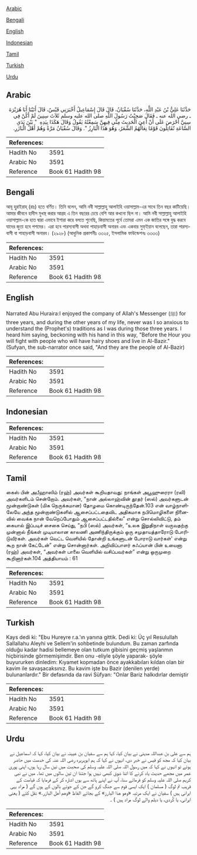 [Arabic](#arabic)

[Bengali](#bengali)

[English](#english)

[Indonesian](#indonesian)

[Tamil](#tamil)

[Turkish](#turkish)

[Urdu](#urdu)

## Arabic


<div dir="rtl" lang="ar" style={{fontSize:'larger',backgroundColor:'#f8f9fa',padding:20}}>
حَدَّثَنَا عَلِيُّ بْنُ عَبْدِ اللَّهِ، حَدَّثَنَا سُفْيَانُ، قَالَ قَالَ إِسْمَاعِيلُ أَخْبَرَنِي قَيْسٌ، قَالَ أَتَيْنَا أَبَا هُرَيْرَةَ ـ رضى الله عنه ـ فَقَالَ صَحِبْتُ رَسُولَ اللَّهِ صلى الله عليه وسلم ثَلاَثَ سِنِينَ لَمْ أَكُنْ فِي سِنِيَّ أَحْرَصَ عَلَى أَنْ أَعِيَ الْحَدِيثَ مِنِّي فِيهِنَّ سَمِعْتُهُ يَقُولُ وَقَالَ هَكَذَا بِيَدِهِ ‏ "‏ بَيْنَ يَدَىِ السَّاعَةِ تُقَاتِلُونَ قَوْمًا نِعَالُهُمُ الشَّعَرُ، وَهُوَ هَذَا الْبَارِزُ ‏"‏‏.‏ وَقَالَ سُفْيَانُ مَرَّةً وَهُمْ أَهْلُ الْبَازَرِ‏.‏
</div>
<div style={{backgroundColor:'#f8f9fa',padding:20, marginBottom: 10}}><table> <thead> <tr> <th>References:</th> <th></th> </tr> </thead> <tbody><tr><td>Hadith No</td><td>3591</td></tr><tr><td>Arabic No</td><td>3591</td></tr><tr><td>Reference</td><td>Book 61 Hadith 98</td></tr></tbody></table></div>

## Bengali


<div dir="ltr" lang="bn" style={{fontSize:'larger',backgroundColor:'#f8f9fa',padding:20}}>
আবূ হুরাইরাহ্ (রাঃ) হতে বর্ণিত। তিনি বলেন, আমি নবী সাল্লাল্লাহু আলাইহি ওয়াসাল্লাম-এর সাথে তিন বছর কাটিয়েছি। আমার জীবনে হাদীস মুখস্থ করার আগ্রহ এ তিন বছরের চেয়ে বেশি আর কখনো ছিল না। আমি নবী সাল্লাল্লাহু আলাইহি ওয়াসাল্লাম-কে হাত দ্বারা এভাবে ইশারা করে বলতে শুনেছি, কিয়ামতের পূর্বে তোমরা এমন এক জাতির সঙ্গে যুদ্ধ করবে যাদের জুতা হবে পশমের। এরা হবে পারস্যবাসী অথবা পাহাড়বাসী অনারব এবং একবার সুফ্ইয়ান বলেছেন, তারা পারস্যবাসী বা পাহাড়বাসী অনারব। (২৯২৮) (আধুনিক প্রকাশনীঃ ৩৩২৫, ইসলামিক ফাউন্ডেশনঃ ৩৩৩৩)
</div>
<div style={{backgroundColor:'#f8f9fa',padding:20, marginBottom: 10}}><table> <thead> <tr> <th>References:</th> <th></th> </tr> </thead> <tbody><tr><td>Hadith No</td><td>3591</td></tr><tr><td>Arabic No</td><td>3591</td></tr><tr><td>Reference</td><td>Book 61 Hadith 98</td></tr></tbody></table></div>

## English


<div dir="ltr" lang="en" style={{fontSize:'larger',backgroundColor:'#f8f9fa',padding:20}}>
Narrated Abu Huraira:I enjoyed the company of Allah's Messenger (ﷺ) for three years, and during the other years of my life, never was I so anxious to understand the (Prophet's) traditions as I was during those three years. I heard him saying, beckoning with his hand in this way, "Before the Hour you will fight with people who will have hairy shoes and live in Al-Bazir." (Sufyan, the sub-narrator once said, "And they are the people of Al-Bazir)
</div>
<div style={{backgroundColor:'#f8f9fa',padding:20, marginBottom: 10}}><table> <thead> <tr> <th>References:</th> <th></th> </tr> </thead> <tbody><tr><td>Hadith No</td><td>3591</td></tr><tr><td>Arabic No</td><td>3591</td></tr><tr><td>Reference</td><td>Book 61 Hadith 98</td></tr></tbody></table></div>

## Indonesian


<div dir="ltr" lang="id" style={{fontSize:'larger',backgroundColor:'#f8f9fa',padding:20}}>

</div>
<div style={{backgroundColor:'#f8f9fa',padding:20, marginBottom: 10}}><table> <thead> <tr> <th>References:</th> <th></th> </tr> </thead> <tbody><tr><td>Hadith No</td><td>3591</td></tr><tr><td>Arabic No</td><td>3591</td></tr><tr><td>Reference</td><td>Book 61 Hadith 98</td></tr></tbody></table></div>

## Tamil


<div dir="ltr" lang="ta" style={{fontSize:'larger',backgroundColor:'#f8f9fa',padding:20}}>
கைஸ் பின் அபீஹாஸிம் (ரஹ்) அவர்கள் கூறியதாவது: நாங்கள் அபூஹுரைரா (ரலி) அவர்களிடம் சென்றோம். அவர்கள், “நான் அல்லாஹ்வின் தூதர் (ஸல்) அவர்களுடன் மூன்றாண்டுகள் (மிக நெருக்கமான) தோழமை கொண்டிருந்தேன்.103 என் வாழ்நாளிலேயே அந்த மூன்றாண்டுகளில் ஆசைப்பட்டதைவிட அதிகமாக நபிமொழிகளை நினைவில் வைக்க நான் வேறெப்போதும் ஆசைப்பட்டதில்லை” என்று சொல்லிவிட்டு, தம் கையால் இப்படிச் சைகை செய்து, “நபி (ஸல்) அவர்கள், “உலக இறுதிநாள் வருவதற்கு முன்னால் நீங்கள் முடியாலான காலணி அணிந்திருக்கும் ஒரு சமுதாயத்தாரோடு போரிடுவீர்கள். அவர்கள் வெட்ட வெளியில் தோன்றி உங்களுடன் போராடு வார்கள்' என்று கூற நான் கேட்டேன்” என்று சொன்னார்கள். அறிவிப்பாளர் சுஃப்யான் பின் உயைனா (ரஹ்) அவர்கள், “அவர்கள் பாலை வெளியில் வசிப்பவர்கள்” என்று ஒருமுறை கூறினார்கள்.104 அத்தியாயம் : 61
</div>
<div style={{backgroundColor:'#f8f9fa',padding:20, marginBottom: 10}}><table> <thead> <tr> <th>References:</th> <th></th> </tr> </thead> <tbody><tr><td>Hadith No</td><td>3591</td></tr><tr><td>Arabic No</td><td>3591</td></tr><tr><td>Reference</td><td>Book 61 Hadith 98</td></tr></tbody></table></div>

## Turkish


<div dir="ltr" lang="tr" style={{fontSize:'larger',backgroundColor:'#f8f9fa',padding:20}}>
Kays dedi ki: "Ebu Hureyre r.a.'ın yanına gittik. Dedi ki: Üç yıl Resulullah Sallallahu Aleyhi ve Sellem'in sohbetinde bulundum. Bu zaman zarfında olduğu kadar hadisi bellemeye olan tutkum gibisini geçmiş yaşlanmın hiçbirisinde görmemişimdir. Ben onu -eliyle şöyle yaparak- şöyle buyururken dinledim: Kıyamet kopmadan önce ayakkabıları kıldan olan bir kavim ile savaşacaksınız. Bu kavim işte bu Bazir (denilen yerde) bulunanlardır." Bir defasında da ravi Süfyan: "Onlar Bariz halkıdırlar demiştir
</div>
<div style={{backgroundColor:'#f8f9fa',padding:20, marginBottom: 10}}><table> <thead> <tr> <th>References:</th> <th></th> </tr> </thead> <tbody><tr><td>Hadith No</td><td>3591</td></tr><tr><td>Arabic No</td><td>3591</td></tr><tr><td>Reference</td><td>Book 61 Hadith 98</td></tr></tbody></table></div>

## Urdu


<div dir="rtl" lang="ur" style={{fontSize:'larger',backgroundColor:'#f8f9fa',padding:20}}>
ہم سے علی بن عبداللہ مدینی نے بیان کیا، کہا ہم سے سفیان بن عیینہ نے بیان کیا، کہا کہ اسماعیل نے بیان کیا کہ مجھ کو قیس نے خبر دی، انہوں نے کہا کہ ہم ابوہریرہ رضی اللہ عنہ کی خدمت میں حاضر ہوئے تو انہوں نے کہا کہ میں رسول اللہ صلی اللہ علیہ وسلم کی صحبت میں تین سال رہا ہوں، اپنی پوری عمر میں مجھے حدیث یاد کرنے کا اتنا شوق کبھی نہیں ہوا جتنا ان تین سالوں میں تھا۔ میں نے نبی کریم صلی اللہ علیہ وسلم کو فرماتے سنا، آپ نے اپنے ہاتھ سے یوں اشارہ کر کے فرمایا کہ قیامت کے قریب تم لوگ ( مسلمان ) ایک ایسی قوم سے جنگ کرو گے جن کے جوتے بالوں کے ہوں گے ( مراد یہی ایرانی ہیں ) سفیان نے ایک مرتبہ «وهو هذا البارز» کے بجائے الفاظ «وهم أهل البازر‏.‏» نقل کئے ( یعنی ایرانی، یا کُردی، یا دیلم والے لوگ مراد ہیں ) ۔
</div>
<div style={{backgroundColor:'#f8f9fa',padding:20, marginBottom: 10}}><table> <thead> <tr> <th>References:</th> <th></th> </tr> </thead> <tbody><tr><td>Hadith No</td><td>3591</td></tr><tr><td>Arabic No</td><td>3591</td></tr><tr><td>Reference</td><td>Book 61 Hadith 98</td></tr></tbody></table></div>